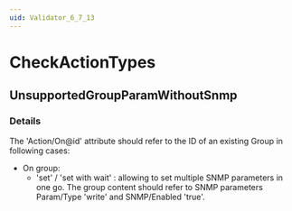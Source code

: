 ```yaml
---
uid: Validator_6_7_13
---
```


# CheckActionTypes

## UnsupportedGroupParamWithoutSnmp

<!-- Description, Properties, ... sections are auto-generated. -->
<!-- REPLACE ME AUTO-GENERATION -->

### Details

The 'Action/On@id' attribute should refer to the ID of an existing Group in following cases:
- On group:
    - 'set' / 'set with wait' : allowing to set multiple SNMP parameters in one go. The group content should refer to SNMP parameters Param/Type 'write' and SNMP/Enabled 'true'.

<!-- Uncomment to add example code -->
<!--### Example code-->
